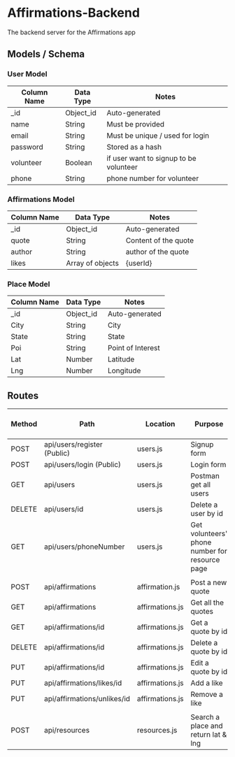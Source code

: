 # Affirmations-Backend
The backend server for the Affirmations app

## Models / Schema

### User Model

| Column Name | Data Type | Notes | 
| --------------- | ------------- | ------------------------------ | 
| _id | Object_id | Auto-generated |
| name | String | Must be provided |
| email | String | Must be unique / used for login |
| password | String | Stored as a hash |
| volunteer | Boolean | if user want to signup to be volunteer |
| phone | String | phone number for volunteer |

### Affirmations Model 

| Column Name | Data Type | Notes |
| --------------- | ------------- | ------------------------------ |
| _id | Object_id | Auto-generated |
| quote | String | Content of the quote | 
| author | String | author of the quote | 
| likes | Array of objects | {userId} |

### Place Model

| Column Name | Data Type | Notes | 
| --------------- | ------------- | ------------------------------ | 
| _id | Object_id | Auto-generated |
| City | String | City |
| State | String | State |
| Poi | String | Point of Interest |
| Lat | Number | Latitude |
| Lng | Number | Longitude |

## Routes

| Method | Path | Location | Purpose | Backend Used Only |
| ------ | ---------------- | -------------- | ------------------- | ----- |
| POST | api/users/register (Public) | users.js | Signup form | 
| POST | api/users/login (Public) | users.js | Login form |
| GET | api/users | users.js | Postman get all users | 🧰
| DELETE | api/users/id | users.js | Delete a user by id | 🧰
| GET | api/users/phoneNumber | users.js | Get volunteers' phone number for resource page 
|   |   |   |   |
| POST | api/affirmations | affirmation.js | Post a new quote |
| GET | api/affirmations | affirmations.js | Get all the quotes |
| GET | api/affirmations/id | affirmations.js | Get a quote by id |
| DELETE | api/affirmations/id | affirmations.js | Delete a quote by id | 🧰
| PUT | api/affirmations/id | affirmations.js | Edit a quote by id | 🧰
| PUT | api/affirmations/likes/id | affirmations.js | Add a like |
| PUT | api/affirmations/unlikes/id | affirmations.js | Remove a like |
|   |   |   |   |
| POST | api/resources | resources.js | Search a place and return lat & lng |
